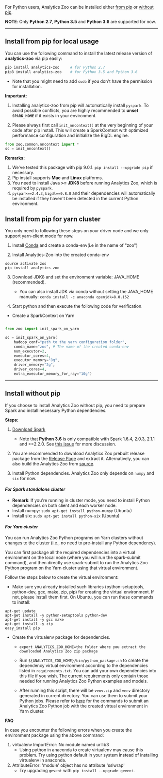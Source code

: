 For Python users, Analytics Zoo can be installed either [from pip](#install-from-pip) or [without pip](#install-without-pip).

**NOTE**: Only __Python 2.7__, __Python 3.5__ and __Python 3.6__ are supported for now.

---
## **Install from pip for local usage**
You can use the following command to install the latest release version of __analytics-zoo__ via pip easily:

```bash
pip install analytics-zoo     # for Python 2.7
pip3 install analytics-zoo    # for Python 3.5 and Python 3.6
```

* Note that you might need to add `sudo` if you don't have the permission for installation.

**Important:**

1. Installing analytics-zoo from pip will automatically install `pyspark`. To avoid possible conflicts, you are highly recommended to __unset `SPARK_HOME`__ if it exists in your environment.

2. Please always first call `init_nncontext()` at the very beginning of your code after pip install. This will create a SparkContext with optimized performance configuration and initialize the BigDL engine.
```python
from zoo.common.nncontext import *
sc = init_nncontext()
```

**Remarks:**
1. We've tested this package with pip 9.0.1. `pip install --upgrade pip` if necessary.
2. Pip install supports __Mac__ and __Linux__ platforms.
3. You need to install Java __>= JDK8__ before running Analytics Zoo, which is required by `pyspark`.
4. `pyspark==2.4.3`, `bigdl==0.8.0` and their dependencies will automatically be installed if they haven't been detected in the current Python environment.

## **Install from pip for yarn cluster**

You only need to following these steps on your driver node and we only support yarn-client mode for now.

1) Install [Conda](https://docs.conda.io/projects/conda/en/latest/commands/install.html) and create a conda-env(i.e in the name of "zoo")

2) Install Analytics-Zoo into the created conda-env

```
source activate zoo
pip install analytics-zoo

```
3) Download JDK8 and set the environment variable: JAVA_HOME (recommended).
   - You can also install JDK via conda without setting the JAVA_HOME manually:
   `conda install -c anaconda openjdk=8.0.152`

4) Start python and then execute the following code for verification.

- Create a SparkContext on Yarn

``` python

from zoo import init_spark_on_yarn

sc = init_spark_on_yarn(
    hadoop_conf="path to the yarn configuration folder",
    conda_name="zoo", # The name of the created conda-env
    num_executor=2,
    executor_cores=4,
    executor_memory="8g",
    driver_memory="2g",
    driver_cores=4,
    extra_executor_memory_for_ray="10g")
```

---
## **Install without pip**

If you choose to install Analytics Zoo without pip, you need to prepare Spark and install necessary Python dependencies.

**Steps:**

1. [Download Spark](https://spark.apache.org/downloads.html)

    - Note that __Python 3.6__ is only compatible with Spark 1.6.4, 2.0.3, 2.1.1 and >=2.2.0. See [this issue](https://issues.apache.org/jira/browse/SPARK-19019) for more discussion.


2. You are recommended to download Analytics Zoo prebuilt release package from the [Release Page](../release-download/) and extract it.
Alternatively, you can also build the Analytics Zoo from [source](../ScalaUserGuide/install/#build-with-script-recommended).

3. Install Python dependencies. Analytics Zoo only depends on `numpy` and `six` for now.

#### ***For Spark standalone cluster***

* __Remark__: If you're running in cluster mode, you need to install Python dependencies on both client and each worker node.
* Install numpy: 
```sudo apt-get install python-numpy``` (Ubuntu)
* Install six: 
```sudo apt-get install python-six``` (Ubuntu)

#### ***For Yarn cluster***

You can run Analytics Zoo Python programs on Yarn clusters without changes to the cluster (i.e., no need to pre-install any Python dependency).

You can first package all the required dependencies into a virtual environment on the local node (where you will run the spark-submit command),
and then directly use spark-submit to run the Analytics Zoo Python program on the Yarn cluster using that virtual environment.

Follow the steps below to create the virtual environment: 
   
* Make sure you already installed such libraries (python-setuptools, python-dev, gcc, make, zip, pip) for creating the virtual environment. If not, please install them first.
On Ubuntu, you can run these commands to install:
```
apt-get update
apt-get install -y python-setuptools python-dev
apt-get install -y gcc make
apt-get install -y zip
easy_install pip
```
* Create the virtualenv package for dependencies.
    * ```export ANALYTICS_ZOO_HOME=the folder where you extract the downloaded Analytics Zoo zip package```
    
    * Run ```${ANALYTICS_ZOO_HOME}/bin/python_package.sh``` to create the dependency virtual environment according to the dependencies listed in `requirements.txt`. You can add your own dependencies into this file if you wish. The current requirements only contain those needed for running Analytics Zoo Python examples and models.

    * After running this script, there will be `venv.zip` and `venv` directory generated in current directory. You can use them to submit your Python jobs. Please refer to [here](run.md#run-with-virtual-environment-on-yarn) for the commands to submit an Analytics Zoo Python job with the created virtual environment in Yarn cluster.

__FAQ__

In case you encounter the following errors when you create the environment package using the above command:

1. virtualenv ImportError: No module named urllib3
    - Using python in anaconda to create virtualenv may cause this problem. Try using python default in your system instead of installing virtualenv in anaconda.
2. AttributeError: 'module' object has no attribute 'sslwrap'
    - Try upgrading `gevent` with `pip install --upgrade gevent`.
